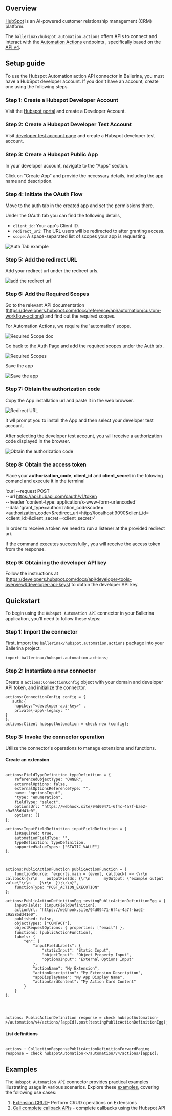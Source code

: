 ## Overview

[HubSpot](https://www.hubspot.com/) is an AI-powered customer relationship management (CRM) platform. 

The `ballerinax/hubspot.automation.actions` offers APIs to connect and interact with the [Automation Actions](https://developers.hubspot.com/docs/reference/api/automation/custom-workflow-actions)  endpoints , specifically based on the [API v4](https://developers.hubspot.com/docs/reference/api/automation/custom-workflow-actions).

## Setup guide

To use the Hubspot Automation action API connector in Ballerina, you must have a HubSpot developer account. If you don't have an account, create one using the following steps.

### Step 1: Create a Hubspot Developer Account

Visit the [Hubspot portal](https://developers.hubspot.com/get-started) and create a Developer Account.

### Step 2: Create a Hubspot Developer Test Account

Visit [developer test account page](https://developers.hubspot.com/beta-docs/getting-started/account-types#developer-test-accounts) and create a Hubspot developer test account.

### Step 3: Create a Hubspot Public App

In your developer account, navigate to the "Apps" section.

Click on "Create App" and provide the necessary details, including the app name and description.

### Step 4: Initiate the OAuth Flow

Move to the auth tab in the created app and set the permissions there.

Under the OAuth tab you can find the following details,

* `client_id`: Your app's Client ID.
* `redirect_uri`: The URL users will be redirected to after granting access.
* `scope`: A space-separated list of scopes your app is requesting.

![Auth Tab example](../docs/setup/resources/auth.png)

### Step   5: Add the redirect URL

Add your redirect url under the redirect urls.

![add the redirect url](../docs/setup/resources/redirect_url.png)

### Step   6: Add the Required Scopes

Go to the relevant API documentation (https://developers.hubspot.com/docs/reference/api/automation/custom-workflow-actions) and find out the required scopes.

For Automation Actions, we require the 'automation' scope.

![Required Scope doc](../docs/setup/resources/scope_doc.png)

Go back to the Auth Page and add the required scopes under the Auth tab .

![Required Scopes](../docs/setup/resources/scopes.png)

Save the app

![Save the app](../docs/setup/resources/save.png)

### Step   7: Obtain the authorization code

Copy the App installation url and paste it in the web browser.

![Redirect URL ](../docs/setup/resources/redirect.png)

 It wll prompt you to install  the App and then select your developer test account.

After selecting the developer test account, you will receive a authorization code displayed in the browser.

![Obtain the authorization code](../docs/setup/resources/authorization_code.png)

### Step   8: Obtain the access token

Place your **authorization_code**, **client_id** and **client_secret** in the folowing comand and execute it in the terminal

'curl --request POST \
  --url https://api.hubapi.com/oauth/v1/token \
  --header 'content-type: application/x-www-form-urlencoded' \
  --data 'grant_type=authorization_code&code=<authorization_code>&redirect_uri=http://localhost:9090&client_id=<client_id>&client_secret=<client_secret>'

In order to receive a token we need to run a listener at the provided redirect uri.

If the command executes successfully , you will receive the access token from the response.

### Step   9: Obtaining the developer API key

Follow the instructions at (https://developers.hubspot.com/docs/api/developer-tools-overview#developer-api-keys) to obtain the developer API key.

## Quickstart

To begin using the `Hubspot Automation API` connector in your Ballerina application, you'll need to follow these steps:

### Step 1: Import the connector

First, import the `ballerinax/hubspot.automation.actions` package into your Ballerina project.

```ballerina
import ballerinax/hubspot.automation.actions;
```

### Step 2: Instantiate a new connector

Create a `actions:ConnectionConfig` object with your domain and developer API token, and initialize the connector.

```ballerina
actions:ConnectionConfig config = {
   auth:{
    hapikey:"<developer-api-key>" ,
    private\-app\-legacy: ""
}
};
actions:Client hubspotAutomation = check new (config);
```

### Step 3: Invoke the connector operation

Utilize the connector's operations to manage extensions and functions.

#### Create an extension

```ballerina

actions:FieldTypeDefinition typeDefinition = {
    referencedObjectType: "OWNER",
    externalOptions: false,
    externalOptionsReferenceType: "",
    name: "optionsInput",
    'type: "enumeration",
    fieldType: "select",
    optionsUrl: "https://webhook.site/94d09471-6f4c-4a7f-bae2-c9a585dd41e0",
    options: []
};

actions:InputFieldDefinition inputFieldDefinition = {
    isRequired: true,
    automationFieldType: "",
    typeDefinition: typeDefinition,
    supportedValueTypes: ["STATIC_VALUE"]
};



actions:PublicActionFunction publicActionFunction = {
    functionSource: "exports.main = (event, callback) => {\r\n  callback({\r\n    outputFields: {\r\n      myOutput: \"example output value\"\r\n    }\r\n  });\r\n}",
    functionType: "POST_ACTION_EXECUTION"
};

actions:PublicActionDefinitionEgg testingPublicActionDefinitionEgg = {
    inputFields: [inputFieldDefinition],
    actionUrl: "https://webhook.site/94d09471-6f4c-4a7f-bae2-c9a585dd41e0",
    published: false,
    objectTypes: ["CONTACT"],
    objectRequestOptions: { properties: ["email"] },
    functions: [publicActionFunction],
    labels: {
        "en": {
            "inputFieldLabels": {
                "staticInput": "Static Input",
                "objectInput": "Object Property Input",
                "optionsInput": "External Options Input"
            },
            "actionName": "My Extension",
            "actionDescription": "My Extension Description",
            "appDisplayName": "My App Display Name",
            "actionCardContent": "My Action Card Content"
        }
    }
};




actions: PublicActionDefinition response = check hubspotAutomation->/automation/v4/actions/[appId].post(testingPublicActionDefinitionEgg);
```

#### List definitions

```ballerina

actions : CollectionResponsePublicActionDefinitionForwardPaging response = check hubspotAutomation->/automation/v4/actions/[appId];

```

## Examples


The `Hubspot Automation API` connector provides practical examples illustrating usage in various scenarios. Explore these [examples](https://github.com/ballerina-platform/module-ballerinax-hubspot.automation.actions/tree/main/examples/), covering the following use cases:

1. [Extension CRUD](https://github.com/ballerina-platform/module-ballerinax-hubspot.automation.actions/tree/main/examples/)- Perform CRUD operations on Extensions
2. [Call complete callback APIs](https://github.com/ballerina-platform/module-ballerinax-hubspot.automation.actions/tree/main/examples/) - complete callbacks using the  Hubspot API
